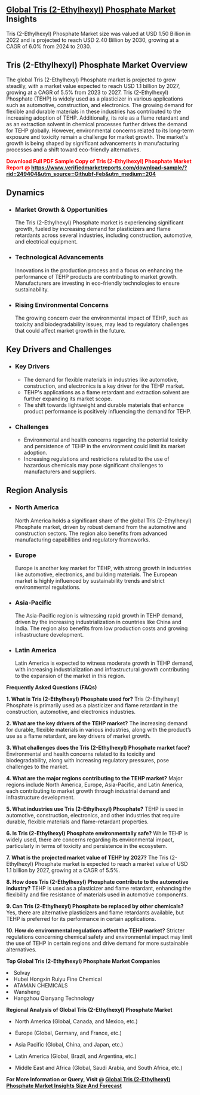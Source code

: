 <h2><a href="https://www.verifiedmarketreports.com/download-sample/?rid=249404&amp;utm_source=Githubf&amp;utm_medium=204" target="_blank">Global Tris (2-Ethylhexyl) Phosphate Market</a> Insights</h2><p>Tris (2-Ethylhexyl) Phosphate Market size was valued at USD 1.50 Billion in 2022 and is projected to reach USD 2.40 Billion by 2030, growing at a CAGR of 6.0% from 2024 to 2030.</p><p><h2>Tris (2-Ethylhexyl) Phosphate Market Overview</h2> <p>The global Tris (2-Ethylhexyl) Phosphate market is projected to grow steadily, with a market value expected to reach USD 1.1 billion by 2027, growing at a CAGR of 5.5% from 2023 to 2027. Tris (2-Ethylhexyl) Phosphate (TEHP) is widely used as a plasticizer in various applications such as automotive, construction, and electronics. The growing demand for flexible and durable materials in these industries has contributed to the increasing adoption of TEHP. Additionally, its role as a flame retardant and as an extraction solvent in chemical processes further drives the demand for TEHP globally. However, environmental concerns related to its long-term exposure and toxicity remain a challenge for market growth. The market's growth is being shaped by significant advancements in manufacturing processes and a shift toward eco-friendly alternatives.</p> <p><strong><p><span class=""><span style="color: #ff0000;"><strong>Download Full PDF Sample Copy of Tris (2-Ethylhexyl) Phosphate Market Report</strong> @ </span><a href="https://www.verifiedmarketreports.com/download-sample/?rid=249404&amp;utm_source=Githubf-Feb&amp;utm_medium=204" target="_blank">https://www.verifiedmarketreports.com/download-sample/?rid=249404&amp;utm_source=Githubf-Feb&amp;utm_medium=204</a></span></p></strong></p> <h2>Dynamics</h2> <ul> <li><h3>Market Growth & Opportunities</h3> The Tris (2-Ethylhexyl) Phosphate market is experiencing significant growth, fueled by increasing demand for plasticizers and flame retardants across several industries, including construction, automotive, and electrical equipment.</li> <li><h3>Technological Advancements</h3> Innovations in the production process and a focus on enhancing the performance of TEHP products are contributing to market growth. Manufacturers are investing in eco-friendly technologies to ensure sustainability.</li> <li><h3>Rising Environmental Concerns</h3> The growing concern over the environmental impact of TEHP, such as toxicity and biodegradability issues, may lead to regulatory challenges that could affect market growth in the future.</li> </ul> <h2>Key Drivers and Challenges</h2> <ul> <li><h3>Key Drivers</h3> <ul> <li>The demand for flexible materials in industries like automotive, construction, and electronics is a key driver for the TEHP market.</li> <li>TEHP's applications as a flame retardant and extraction solvent are further expanding its market scope.</li> <li>The shift towards lightweight and durable materials that enhance product performance is positively influencing the demand for TEHP.</li> </ul> </li> <li><h3>Challenges</h3> <ul> <li>Environmental and health concerns regarding the potential toxicity and persistence of TEHP in the environment could limit its market adoption.</li> <li>Increasing regulations and restrictions related to the use of hazardous chemicals may pose significant challenges to manufacturers and suppliers.</li> </ul> </li> </ul> <h2>Region Analysis</h2> <ul> <li><h3>North America</h3> North America holds a significant share of the global Tris (2-Ethylhexyl) Phosphate market, driven by robust demand from the automotive and construction sectors. The region also benefits from advanced manufacturing capabilities and regulatory frameworks.</li> <li><h3>Europe</h3> Europe is another key market for TEHP, with strong growth in industries like automotive, electronics, and building materials. The European market is highly influenced by sustainability trends and strict environmental regulations.</li> <li><h3>Asia-Pacific</h3> The Asia-Pacific region is witnessing rapid growth in TEHP demand, driven by the increasing industrialization in countries like China and India. The region also benefits from low production costs and growing infrastructure development.</li> <li><h3>Latin America</h3> Latin America is expected to witness moderate growth in TEHP demand, with increasing industrialization and infrastructural growth contributing to the expansion of the market in this region.</li> </ul> <p><strong>Frequently Asked Questions (FAQs)</strong></p> <p><strong>1. What is Tris (2-Ethylhexyl) Phosphate used for?</strong> Tris (2-Ethylhexyl) Phosphate is primarily used as a plasticizer and flame retardant in the construction, automotive, and electronics industries.</p> <p><strong>2. What are the key drivers of the TEHP market?</strong> The increasing demand for durable, flexible materials in various industries, along with the product’s use as a flame retardant, are key drivers of market growth.</p> <p><strong>3. What challenges does the Tris (2-Ethylhexyl) Phosphate market face?</strong> Environmental and health concerns related to its toxicity and biodegradability, along with increasing regulatory pressures, pose challenges to the market.</p> <p><strong>4. What are the major regions contributing to the TEHP market?</strong> Major regions include North America, Europe, Asia-Pacific, and Latin America, each contributing to market growth through industrial demand and infrastructure development.</p> <p><strong>5. What industries use Tris (2-Ethylhexyl) Phosphate?</strong> TEHP is used in automotive, construction, electronics, and other industries that require durable, flexible materials and flame-retardant properties.</p> <p><strong>6. Is Tris (2-Ethylhexyl) Phosphate environmentally safe?</strong> While TEHP is widely used, there are concerns regarding its environmental impact, particularly in terms of toxicity and persistence in the ecosystem.</p> <p><strong>7. What is the projected market value of TEHP by 2027?</strong> The Tris (2-Ethylhexyl) Phosphate market is expected to reach a market value of USD 1.1 billion by 2027, growing at a CAGR of 5.5%.</p> <p><strong>8. How does Tris (2-Ethylhexyl) Phosphate contribute to the automotive industry?</strong> TEHP is used as a plasticizer and flame retardant, enhancing the flexibility and fire resistance of materials used in automotive components.</p> <p><strong>9. Can Tris (2-Ethylhexyl) Phosphate be replaced by other chemicals?</strong> Yes, there are alternative plasticizers and flame retardants available, but TEHP is preferred for its performance in certain applications.</p> <p><strong>10. How do environmental regulations affect the TEHP market?</strong> Stricter regulations concerning chemical safety and environmental impact may limit the use of TEHP in certain regions and drive demand for more sustainable alternatives.</p> </p><p><strong>Top Global Tris (2-Ethylhexyl) Phosphate Market Companies</strong></p><div data-test-id=""><p><li>Solvay</li><li> Hubei Hongxin Ruiyu Fine Chemical</li><li> ATAMAN CHEMICALS</li><li> Wansheng</li><li> Hangzhou Qianyang Technology</li></p><div><strong>Regional Analysis of&nbsp;Global Tris (2-Ethylhexyl) Phosphate Market</strong></div><ul><li dir="ltr"><p dir="ltr">North America&nbsp;(Global, Canada, and Mexico, etc.)</p></li><li dir="ltr"><p dir="ltr">Europe (Global, Germany, and France, etc.)</p></li><li dir="ltr"><p dir="ltr">Asia Pacific&nbsp;(Global, China, and Japan, etc.)</p></li><li dir="ltr"><p dir="ltr">Latin America&nbsp;(Global, Brazil, and Argentina, etc.)</p></li><li dir="ltr">Middle East and Africa&nbsp;(Global, Saudi Arabia, and South Africa, etc.)</li></ul><p><strong>For More Information or Query, Visit @&nbsp;</strong><strong><a href="https://www.verifiedmarketreports.com/product/tris-2-ethylhexyl-phosphate-market/?utm_source=Githubf&amp;utm_medium=204" target="_blank">Global Tris (2-Ethylhexyl) Phosphate Market Insights Size And Forecast</a></strong></p></div>
